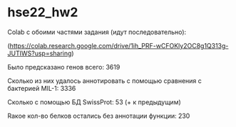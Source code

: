 # hse22_hw2

Colab с обоими частями задания (идут последовательно):

(https://colab.research.google.com/drive/1ih_PRF-wCFOKly2OC8g1Q313g-JUTIWS?usp=sharing)

Было предсказано генов всего: 3619

Cколько из них удалось аннотировать с помощью сравнения с бактерией MIL-1: 3336

Cколько с помощью БД SwissProt: 53 (+ к предыдущим)

Rакое кол-во белков остались без аннотации функции: 230
